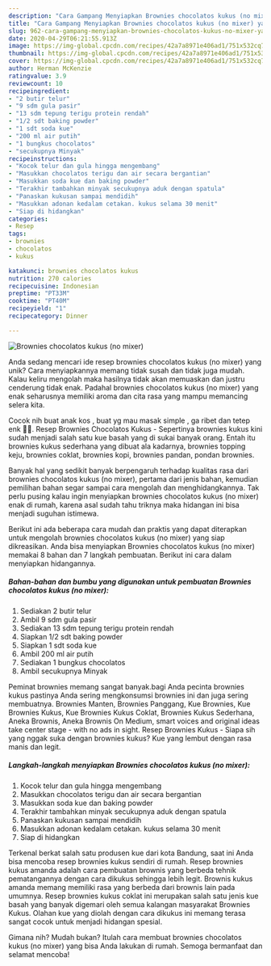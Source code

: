```yaml
---
description: "Cara Gampang Menyiapkan Brownies chocolatos kukus (no mixer) yang Menggugah Selera"
title: "Cara Gampang Menyiapkan Brownies chocolatos kukus (no mixer) yang Menggugah Selera"
slug: 962-cara-gampang-menyiapkan-brownies-chocolatos-kukus-no-mixer-yang-menggugah-selera
date: 2020-04-29T06:21:55.913Z
image: https://img-global.cpcdn.com/recipes/42a7a8971e406ad1/751x532cq70/brownies-chocolatos-kukus-no-mixer-foto-resep-utama.jpg
thumbnail: https://img-global.cpcdn.com/recipes/42a7a8971e406ad1/751x532cq70/brownies-chocolatos-kukus-no-mixer-foto-resep-utama.jpg
cover: https://img-global.cpcdn.com/recipes/42a7a8971e406ad1/751x532cq70/brownies-chocolatos-kukus-no-mixer-foto-resep-utama.jpg
author: Herman McKenzie
ratingvalue: 3.9
reviewcount: 10
recipeingredient:
- "2 butir telur"
- "9 sdm gula pasir"
- "13 sdm tepung terigu protein rendah"
- "1/2 sdt baking powder"
- "1 sdt soda kue"
- "200 ml air putih"
- "1 bungkus chocolatos"
- "secukupnya Minyak"
recipeinstructions:
- "Kocok telur dan gula hingga mengembang"
- "Masukkan chocolatos terigu dan air secara bergantian"
- "Masukkan soda kue dan baking powder"
- "Terakhir tambahkan minyak secukupnya aduk dengan spatula"
- "Panaskan kukusan sampai mendidih"
- "Masukkan adonan kedalam cetakan. kukus selama 30 menit"
- "Siap di hidangkan"
categories:
- Resep
tags:
- brownies
- chocolatos
- kukus

katakunci: brownies chocolatos kukus 
nutrition: 270 calories
recipecuisine: Indonesian
preptime: "PT33M"
cooktime: "PT40M"
recipeyield: "1"
recipecategory: Dinner

---
```



![Brownies chocolatos kukus (no mixer)](https://img-global.cpcdn.com/recipes/42a7a8971e406ad1/751x532cq70/brownies-chocolatos-kukus-no-mixer-foto-resep-utama.jpg)

Anda sedang mencari ide resep brownies chocolatos kukus (no mixer) yang unik? Cara menyiapkannya memang tidak susah dan tidak juga mudah. Kalau keliru mengolah maka hasilnya tidak akan memuaskan dan justru cenderung tidak enak. Padahal brownies chocolatos kukus (no mixer) yang enak seharusnya memiliki aroma dan cita rasa yang mampu memancing selera kita.

Cocok nih buat anak kos , buat yg mau masak simple , ga ribet dan tetep enk 👍🏻. Resep Brownies Chocolatos Kukus - Sepertinya brownies kukus kini sudah menjadi salah satu kue basah yang di sukai banyak orang. Entah itu brownies kukus sederhana yang dibuat ala kadarnya, brownies topping keju, brownies coklat, brownies kopi, brownies pandan, pondan brownies.

Banyak hal yang sedikit banyak berpengaruh terhadap kualitas rasa dari brownies chocolatos kukus (no mixer), pertama dari jenis bahan, kemudian pemilihan bahan segar sampai cara mengolah dan menghidangkannya. Tak perlu pusing kalau ingin menyiapkan brownies chocolatos kukus (no mixer) enak di rumah, karena asal sudah tahu triknya maka hidangan ini bisa menjadi suguhan istimewa.


Berikut ini ada beberapa cara mudah dan praktis yang dapat diterapkan untuk mengolah brownies chocolatos kukus (no mixer) yang siap dikreasikan. Anda bisa menyiapkan Brownies chocolatos kukus (no mixer) memakai 8 bahan dan 7 langkah pembuatan. Berikut ini cara dalam menyiapkan hidangannya.

<!--inarticleads1-->

##### Bahan-bahan dan bumbu yang digunakan untuk pembuatan Brownies chocolatos kukus (no mixer):

1. Sediakan 2 butir telur
1. Ambil 9 sdm gula pasir
1. Sediakan 13 sdm tepung terigu protein rendah
1. Siapkan 1/2 sdt baking powder
1. Siapkan 1 sdt soda kue
1. Ambil 200 ml air putih
1. Sediakan 1 bungkus chocolatos
1. Ambil secukupnya Minyak


Peminat brownies memang sangat banyak.bagi Anda pecinta brownies kukus pastinya Anda sering mengkonsumsi brownies ini dan juga sering membuatnya. Brownies Manten, Brownies Panggang, Kue Brownies, Kue Brownies Kukus, Kue Brownies Kukus Coklat, Brownies Kukus Sederhana, Aneka Brownis, Aneka Brownis On Medium, smart voices and original ideas take center stage - with no ads in sight. Resep Brownies Kukus - Siapa sih yang nggak suka dengan brownies kukus? Kue yang lembut dengan rasa manis dan legit. 

<!--inarticleads2-->

##### Langkah-langkah menyiapkan Brownies chocolatos kukus (no mixer):

1. Kocok telur dan gula hingga mengembang
1. Masukkan chocolatos terigu dan air secara bergantian
1. Masukkan soda kue dan baking powder
1. Terakhir tambahkan minyak secukupnya aduk dengan spatula
1. Panaskan kukusan sampai mendidih
1. Masukkan adonan kedalam cetakan. kukus selama 30 menit
1. Siap di hidangkan


Terkenal berkat salah satu produsen kue dari kota Bandung, saat ini Anda bisa mencoba resep brownies kukus sendiri di rumah. Resep brownies kukus amanda adalah cara pembuatan brownis yang berbeda tehnik pematangannya dengan cara dikukus sehingga lebih legit. Brownis kukus amanda memang memiliki rasa yang berbeda dari brownis lain pada umumnya. Resep brownies kukus coklat ini merupakan salah satu jenis kue basah yang banyak digemari oleh semua kalangan masyarakat Brownies Kukus. Olahan kue yang diolah dengan cara dikukus ini memang terasa sangat cocok untuk menjadi hidangan spesial. 

Gimana nih? Mudah bukan? Itulah cara membuat brownies chocolatos kukus (no mixer) yang bisa Anda lakukan di rumah. Semoga bermanfaat dan selamat mencoba!
